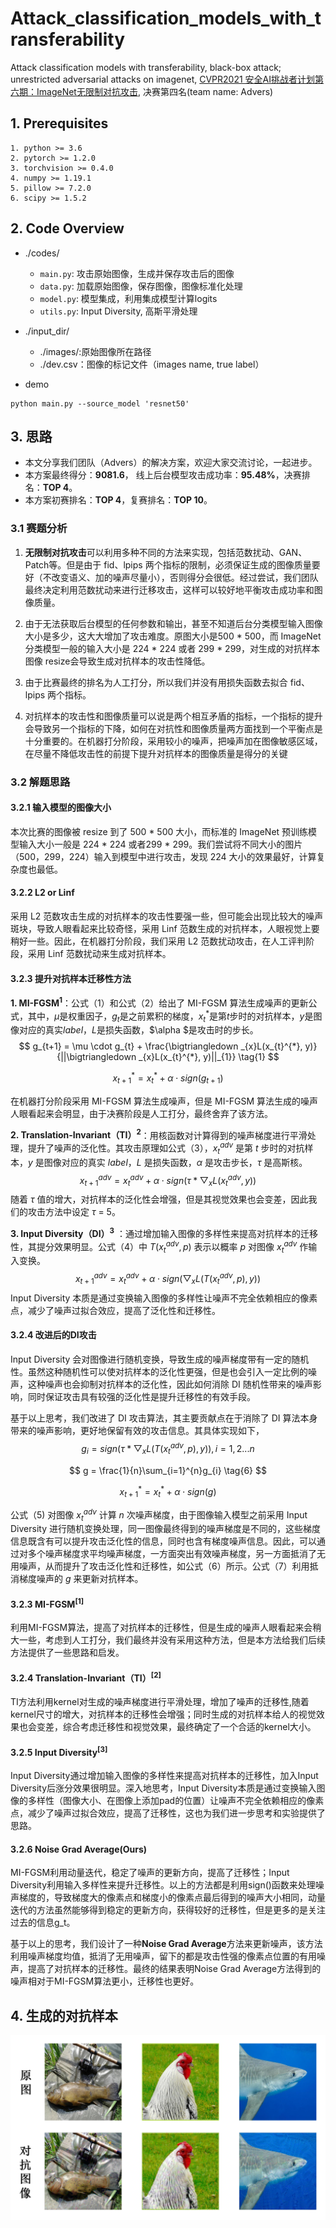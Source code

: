 # Attack_classification_models_with_transferability
Attack classification models with transferability, black-box attack; unrestricted adversarial attacks on imagenet, [CVPR2021 安全AI挑战者计划第六期：ImageNet无限制对抗攻击](https://tianchi.aliyun.com/competition/entrance/531853/introduction), 决赛第四名(team name: Advers)

## 1. Prerequisites
```
1. python >= 3.6
2. pytorch >= 1.2.0
3. torchvision >= 0.4.0 
4. numpy >= 1.19.1
5. pillow >= 7.2.0
6. scipy >= 1.5.2
```

## 2. Code Overview
* ./codes/
  - ```main.py```: 攻击原始图像，生成并保存攻击后的图像
  - ```data.py```: 加载原始图像，保存图像，图像标准化处理
  - ```model.py```: 模型集成，利用集成模型计算logits
  - ```utils.py```: Input Diversity, 高斯平滑处理
 
* ./input_dir/
  - ./images/:原始图像所在路径
  - ./dev.csv：图像的标记文件（images name, true label）


* demo
```
python main.py --source_model 'resnet50'
```

## 3. 思路

* 本文分享我们团队（Advers）的解决方案，欢迎大家交流讨论，一起进步。
* 本方案最终得分：**9081.6**， 线上后台模型攻击成功率：**95.48%**，决赛排名：**TOP 4**。
* 本方案初赛排名：**TOP 4**，复赛排名：**TOP 10**。

### 3.1 赛题分析

1. **无限制对抗攻击**可以利用多种不同的方法来实现，包括范数扰动、GAN、Patch等。但是由于 fid、lpips 两个指标的限制，必须保证生成的图像质量要好（不改变语义、加的噪声尽量小），否则得分会很低。经过尝试，我们团队最终决定利用范数扰动来进行迁移攻击，这样可以较好地平衡攻击成功率和图像质量。

2. 由于无法获取后台模型的任何参数和输出，甚至不知道后台分类模型输入图像大小是多少，这大大增加了攻击难度。原图大小是500 * 500，而 ImageNet 分类模型一般的输入大小是 224 * 224 或者 299 * 299，对生成的对抗样本图像 resize会导致生成对抗样本的攻击性降低。

3. 由于比赛最终的排名为人工打分，所以我们并没有用损失函数去拟合 fid、lpips 两个指标。

4. 对抗样本的攻击性和图像质量可以说是两个相互矛盾的指标，一个指标的提升会导致另一个指标的下降，如何在对抗性和图像质量两方面找到一个平衡点是十分重要的。在机器打分阶段，采用较小的噪声，把噪声加在图像敏感区域，在尽量不降低攻击性的前提下提升对抗样本的图像质量是得分的关键

### 3.2 解题思路

#### 3.2.1 输入模型的图像大小

本次比赛的图像被 resize 到了 500 * 500 大小，而标准的 ImageNet 预训练模型输入大小一般是 224 * 224 或者299 * 299。我们尝试将不同大小的图片（500，299，224）输入到模型中进行攻击，发现 224 大小的效果最好，计算复杂度也最低。

#### 3.2.2 L2 or Linf 

采用 L2 范数攻击生成的对抗样本的攻击性要强一些，但可能会出现比较大的噪声斑块，导致人眼看起来比较奇怪，采用 Linf 范数生成的对抗样本，人眼视觉上要稍好一些。因此，在机器打分阶段，我们采用 L2 范数扰动攻击，在人工评判阶段，采用 Linf 范数扰动来生成对抗样本。


#### 3.2.3 提升对抗样本迁移性方法

**1. MI-FGSM<sup>1</sup>**：公式（1）和公式（2）给出了 MI-FGSM 算法生成噪声的更新公式，其中，$\mu$是权重因子，$g_{t}$是之前累积的梯度，$x_{t}^{*}$是第$t$步时的对抗样本，$y$是图像对应的真实$label$，$L$是损失函数，$\alpha $是攻击时的步长。
$$
g_{t+1} = \mu \cdot g_{t} + \frac{\bigtriangledown _{x}L(x_{t}^{*}, y)}{||\bigtriangledown _{x}L(x_{t}^{*}, y)||_{1}}      \tag{1}
$$

$$
x_{t+1}^{*} = x_{t}^{*} + \alpha \cdot sign(g_{t+1})  \tag{2}
$$

在机器打分阶段采用 MI-FGSM 算法生成噪声，但是 MI-FGSM 算法生成的噪声人眼看起来会明显，由于决赛阶段是人工打分，最终舍弃了该方法。

**2. Translation-Invariant（TI）<sup>2</sup>**：用核函数对计算得到的噪声梯度进行平滑处理，提升了噪声的泛化性。其攻击原理如公式（3），$x_{t}^{adv}$ 是第 $t$ 步时的对抗样本，$y$ 是图像对应的真实 $label$，$L$ 是损失函数，$\alpha$ 是攻击步长，$\tau$ 是高斯核。
$$
x_{t+1}^{adv} = x_{t}^{adv} + \alpha \cdot sign(\tau * \bigtriangledown _{x}L(x_{t}^{adv}, y))   \tag{3}
$$
随着 $\tau$ 值的增大，对抗样本的泛化性会增强，但是其视觉效果也会变差，因此我们的攻击方法中设定 $\tau$ = 5。

**3. Input Diversity（DI）<sup>3</sup>** ：通过增加输入图像的多样性来提高对抗样本的迁移性，其提分效果明显。公式（4）中 $T(x_{t}^{adv}, p)$ 表示以概率 $p$ 对图像 $x_{t}^{adv}$ 作输入变换。
$$
x_{t+1}^{adv} = x_{t}^{adv} + \alpha \cdot sign(\bigtriangledown _{x}L(T(x_{t}^{adv}, p), y))     \tag{4}
$$
Input Diversity 本质是通过变换输入图像的多样性让噪声不完全依赖相应的像素点，减少了噪声过拟合效应，提高了泛化性和迁移性。

#### 3.2.4 改进后的DI攻击

Input Diversity 会对图像进行随机变换，导致生成的噪声梯度带有一定的随机性。虽然这种随机性可以使对抗样本的泛化性更强，但是也会引入一定比例的噪声，这种噪声也会抑制对抗样本的泛化性，因此如何消除 DI 随机性带来的噪声影响，同时保证攻击具有较强的泛化性是提升迁移性的有效手段。

基于以上思考，我们改进了 DI 攻击算法，其主要贡献点在于消除了 DI 算法本身带来的噪声影响，更好地保留有效的攻击信息。其具体实现如下，
$$
g_{i} = sign(\tau * \bigtriangledown _{x}L(T(x_{t}^{adv}, p), y)), i=1,2...n \tag{5}
$$

$$
g = \frac{1}{n}\sum_{i=1}^{n}g_{i}        \tag{6}
$$

$$
x_{t+1}^{*} = x_{t}^{*} + \alpha \cdot sign(g) \tag{7}
$$

公式（5) 对图像 $x_{t}^{adv}$ 计算 $n$ 次噪声梯度，由于图像输入模型之前采用 Input Diversity 进行随机变换处理，同一图像最终得到的噪声梯度是不同的，这些梯度信息既含有可以提升攻击泛化性的信息，同时也含有梯度噪声信息。因此，可以通过对多个噪声梯度求平均噪声梯度，一方面突出有效噪声梯度，另一方面抵消了无用噪声，从而提升了攻击泛化性和迁移性，如公式（6）所示。公式（7）利用抵消梯度噪声的 $g$ 来更新对抗样本。




#### 3.2.3 MI-FGSM<sup>[1]</sup>

利用MI-FGSM算法，提高了对抗样本的迁移性，但是生成的噪声人眼看起来会稍大一些，考虑到人工打分，我们最终并没有采用这种方法，但是本方法给我们后续方法提供了一些思路和启发。

#### 3.2.4 Translation-Invariant（TI）<sup>[2]</sup>

TI方法利用kernel对生成的噪声梯度进行平滑处理，增加了噪声的迁移性,随着kernel尺寸的增大，对抗样本的迁移性会增强；同时生成的对抗样本给人的视觉效果也会变差，综合考虑迁移性和视觉效果，最终确定了一个合适的kernel大小。

#### 3.2.5  Input Diversity<sup>[3]</sup>

Input Diversity通过增加输入图像的多样性来提高对抗样本的迁移性，加入Input Diversity后涨分效果很明显。深入地思考，Input Diversity本质是通过变换输入图像的多样性（图像大小、在图像上添加pad的位置）让噪声不完全依赖相应的像素点，减少了噪声过拟合效应，提高了迁移性，这也为我们进一步思考和实验提供了思路。

#### 3.2.6 Noise Grad Average(Ours)

MI-FGSM利用动量迭代，稳定了噪声的更新方向，提高了迁移性；Input Diversity利用输入多样性来提升迁移性。以上的方法都是利用sign()函数来处理噪声梯度的，导致梯度大的像素点和梯度小的像素点最后得到的噪声大小相同，动量迭代的方法虽然能够得到稳定的更新方向，获得较好的迁移性，但是更多的是关注过去的信息g_t。

基于以上的思考，我们设计了一种**Noise Grad Average**方法来更新噪声，该方法利用噪声梯度均值，抵消了无用噪声，留下的都是攻击性强的像素点位置的有用噪声，提高了对抗样本的迁移性。最终的结果表明Noise Grad Average方法得到的噪声相对于MI-FGSM算法更小，迁移性也更好。

## 4. 生成的对抗样本

![image](https://github.com/yufengzhe1/Attack_classification_models_with_transferability/blob/main/input_dir/adv_images.jpg)
